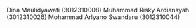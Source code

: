 Dina Maulidyawati         (3012310008)
Muhammad Risky Ardiansyah (3012310026)
Mohammad Arlyano Swandaru (3012310044)
